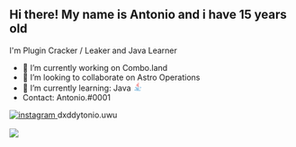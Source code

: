
## Hi there! My name is Antonio and i have 15 years old
  

I'm Plugin Cracker / Leaker and Java Learner
- 🔭 I’m currently working on Combo.land
- 👯 I’m looking to collaborate on Astro Operations
- 🌱 I’m currently learning: Java <a href="https://www.java.com" target="_blank" rel="noreferrer"> <img src="https://raw.githubusercontent.com/devicons/devicon/master/icons/java/java-original.svg" alt="java" width="16" height="16"/> </a>
- Contact: Antonio.#0001

<a href="https://www.instagram.com/dxddytonio.uwu/" target="_blank" rel="noreferrer"> <img src="https://scontent-scl2-1.cdninstagram.com/v/t51.2885-19/203019087_3969530746500786_7930596639916235962_n.jpg?stp=dst-jpg_s150x150&_nc_ht=scontent-scl2-1.cdninstagram.com&_nc_cat=1&_nc_ohc=Q3c2BZ4oQsgAX_8dNn0&edm=ABfd0MgBAAAA&ccb=7-4&oh=00_AT9TpW9_0b0GwHcFOPfPdqX8yaY7HHNfzJPXAXy7ywExtA&oe=622B3282&_nc_sid=7bff83java/java-original.svg" alt="instagram" width="40" height="40"/> </a> dxddytonio.uwu

<img src="https://discord.c99.nl/widget/theme-3/849842601268084736.png" align="center"/>

